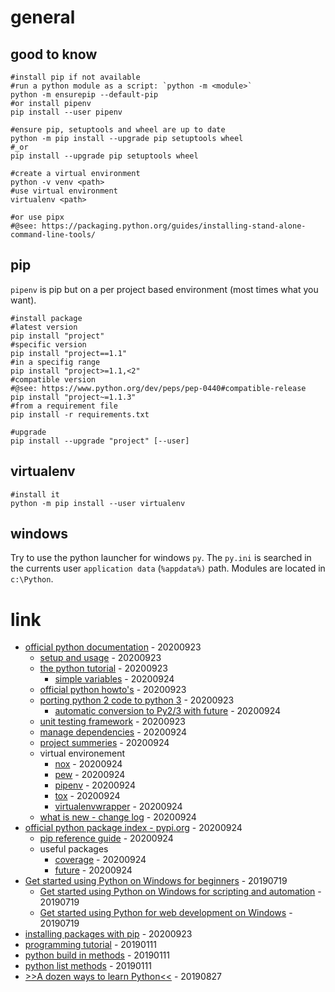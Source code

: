 # general

## good to know

```
#install pip if not available
#run a python module as a script: `python -m <module>`
python -m ensurepip --default-pip
#or install pipenv
pip install --user pipenv

#ensure pip, setuptools and wheel are up to date
python -m pip install --upgrade pip setuptools wheel
#_or
pip install --upgrade pip setuptools wheel

#create a virtual environment
python -v venv <path>
#use virtual environment
virtualenv <path>

#or use pipx
#@see: https://packaging.python.org/guides/installing-stand-alone-command-line-tools/
```

## pip

`pipenv` is pip but on a per project based environment (most times what you want).

```
#install package
#latest version
pip install "project"
#specific version
pip install "project==1.1"
#in a specifig range
pip install "project>=1.1,<2"
#compatible version
#@see: https://www.python.org/dev/peps/pep-0440#compatible-release
pip install "project~=1.1.3"
#from a requirement file
pip install -r requirements.txt

#upgrade
pip install --upgrade "project" [--user]
```

## virtualenv

```
#install it
python -m pip install --user virtualenv
```

## windows

Try to use the python launcher for windows `py`.
The `py.ini` is searched in the currents user `application data` (`%appdata%)` path.
Modules are located in `c:\Python`.

# link

* [official python documentation](https://docs.python.org/) - 20200923
    * [setup and usage](https://docs.python.org/3/using/index.html) - 20200923
    * [the python tutorial](https://docs.python.org/3/tutorial/index.html) - 20200923
        * [simple variables](https://docs.python.org/3/tutorial/introduction.html) - 20200924
    * [official python howto's](https://docs.python.org/3/howto/index.html) - 20200923
    * [porting python 2 code to python 3](https://docs.python.org/3/howto/pyporting.html) - 20200923
        * [automatic conversion to Py2/3 with future](http://python-future.org/automatic_conversion.html) - 20200924
    * [unit testing framework](https://docs.python.org/3/library/unittest.html) - 20200923
    * [manage dependencies](https://packaging.python.org/tutorials/managing-dependencies/#managing-dependencies) - 20200924
    * [project summeries](https://packaging.python.org/key_projects/) - 20200924
    * virtual environement
        * [nox](https://nox.thea.codes/) - 20200924
        * [pew](https://github.com/berdario/pew) - 20200924
        * [pipenv](https://pipenv.pypa.io/) - 20200924
        * [tox](https://tox.readthedocs.io/) - 20200924
        * [virtualenvwrapper](https://virtualenvwrapper.readthedocs.io/) - 20200924
    * [what is new - change log](https://docs.python.org/3/whatsnew/index.html#whatsnew-index) - 20200924
* [official python package index - pypi.org](https://pypi.org/) - 20200924
    * [pip reference guide](https://pip.pypa.io/en/latest/reference/) - 20200924
    * useful packages
        * [coverage](https://pypi.org/project/coverage/) - 20200924
        * [future](http://python-future.org/automatic_conversion.html) - 20200924
* [Get started using Python on Windows for beginners](https://docs.microsoft.com/en-us/windows/python/beginners) - 20190719
    * [Get started using Python on Windows for scripting and automation](https://docs.microsoft.com/en-us/windows/python/scripting) - 20190719
    * [Get started using Python for web development on Windows](https://docs.microsoft.com/en-us/windows/python/web-frameworks) - 20190719
* [installing packages with pip](https://packaging.python.org/tutorials/installing-packages/) - 20200923
* [programming tutorial](https://www.programiz.com/python-programming/tutorial) - 20190111
* [python build in methods](https://www.programiz.com/python-programming/methods/built-in) - 20190111
* [python list methods](https://www.programiz.com/python-programming/methods/list) - 20190111
* [>>A dozen ways to learn Python<<](https://opensource.com/article/19/8/dozen-ways-learn-python) - 20190827
